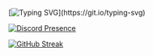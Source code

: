 [![Typing SVG](https://readme-typing-svg.herokuapp.com?color=0920F7&lines=My+Profile.)](https://git.io/typing-svg)

[![Discord Presence](https://lanyard.cnrad.dev/api/438817358249721867)](https://discord.com/users/438817358249721867)

[![GitHub Streak](http://github-readme-streak-stats.herokuapp.com?user=AlexandreTop64&theme=dark&date_format=j%20M%5B%20Y%5D)](https://git.io/streak-stats)
